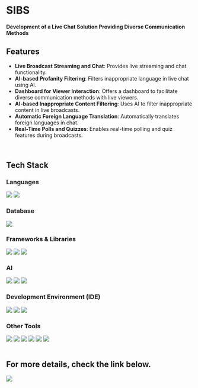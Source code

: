 # SIBS
**Development of a Live Chat Solution Providing Diverse Communication Methods**

## Features
- **Live Broadcast Streaming and Chat**: Provides live streaming and chat functionality.<br>
- **AI-based Profanity Filtering**: Filters inappropriate language in live chat using AI.<br>
- **Dashboard for Viewer Interaction**: Offers a dashboard to facilitate diverse communication methods with live viewers.<br>
- **AI-based Inappropriate Content Filtering**: Uses AI to filter inappropriate content in live broadcasts.<br>
- **Automatic Foreign Language Translation**: Automatically translates foreign languages in chat.<br>
- **Real-Time Polls and Quizzes**: Enables real-time polling and quiz features during broadcasts.<br>

<br>

## Tech Stack

### Languages
<div>
<img src="https://img.shields.io/badge/JavaScript-F7DF1E?style=for-the-badge&logo=javascript&logoColor=black">
<img src="https://img.shields.io/badge/Python-3776AB?style=for-the-badge&logo=python&logoColor=white">
</div>

### Database
<div>
<img src="https://img.shields.io/badge/PostgreSQL-4169E1?style=for-the-badge&logo=postgresql&logoColor=white">
</div>

### Frameworks & Libraries
<div>
<img src="https://img.shields.io/badge/React-61DAFB?style=for-the-badge&logo=react&logoColor=black">
<img src="https://img.shields.io/badge/Node.js-339933?style=for-the-badge&logo=nodedotjs&logoColor=white">
<img src="https://img.shields.io/badge/Spring-6DB33F?style=for-the-badge&logo=spring&logoColor=white">
</div>

### AI
<div>
<img src="https://img.shields.io/badge/PyTorch-EE4C2C?style=for-the-badge&logo=pytorch&logoColor=white">
<img src="https://img.shields.io/badge/TensorFlow-FF6F00?style=for-the-badge&logo=tensorflow&logoColor=white">
<img src="https://img.shields.io/badge/Keras-D00000?style=for-the-badge&logo=keras&logoColor=white">
</div>

### Development Environment (IDE)
<div>
<img src="https://img.shields.io/badge/Google%20Colab-F9AB00?style=for-the-badge&logo=googlecolab&logoColor=black">
<img src="https://img.shields.io/badge/VS%20Code-007ACC?style=for-the-badge&logo=visualstudiocode&logoColor=white">
<img src="https://img.shields.io/badge/PyCharm-000000?style=for-the-badge&logo=pycharm&logoColor=white">
</div>

### Other Tools
<div>
<img src="https://img.shields.io/badge/GraphQL-E10098?style=for-the-badge&logo=graphql&logoColor=white">
<img src="https://img.shields.io/badge/WebSocket-010101?style=for-the-badge&logo=websocket&logoColor=white">
<img src="https://img.shields.io/badge/HTTP-005571?style=for-the-badge&logo=http&logoColor=white">
<img src="https://img.shields.io/badge/Git-F05032?style=for-the-badge&logo=git&logoColor=white">
<img src="https://img.shields.io/badge/Notion-000000?style=for-the-badge&logo=notion&logoColor=white">
<img src="https://img.shields.io/badge/Figma-F24E1E?style=for-the-badge&logo=figma&logoColor=white">
</div>

<br>


## For more details, check the link below.
[<img src="https://img.shields.io/badge/Velog-20C997?style=for-the-badge&logo=velog&logoColor=white">](https://velog.io/@tlaals44/2024-%ED%94%84%EB%A1%9C%EC%A0%9D%ED%8A%B8)



